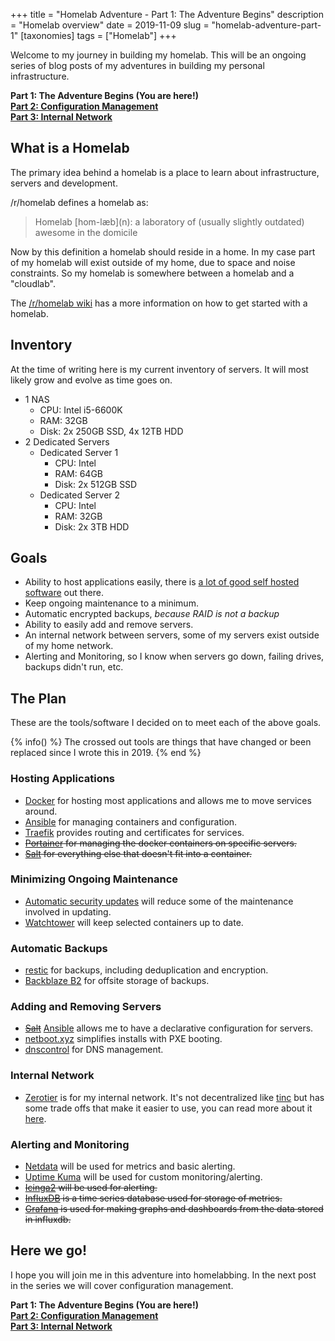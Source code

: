 +++
title = "Homelab Adventure - Part 1: The Adventure Begins"
description = "Homelab overview"
date = 2019-11-09
slug = "homelab-adventure-part-1"
[taxonomies]
tags = ["Homelab"]
+++

Welcome to my journey in building my homelab. This will be an ongoing series of blog posts of my adventures in building my personal infrastructure.

<!-- more -->

**Part 1: The Adventure Begins (You are here!)**  
[**Part 2: Configuration Management**](@/posts/homelab-adventure-part-2.md)  
[**Part 3: Internal Network**](@/posts/homelab-adventure-part-3.md)  

## What is a Homelab

The primary idea behind a homelab is a place to learn about infrastructure, servers and development.

/r/homelab defines a homelab as:

> Homelab \[hom-læb\](n): a laboratory of (usually slightly outdated) awesome in the domicile

Now by this definition a homelab should reside in a home. In my case part of my homelab will exist outside of my home, due to space and noise constraints. So my homelab is somewhere between a homelab and a "cloudlab".

The [/r/homelab wiki](https://www.reddit.com/r/homelab/wiki/introduction) has a more information on how to get started with a homelab.

## Inventory

At the time of writing here is my current inventory of servers. It will most likely grow and evolve as time goes on.

- 1 NAS
  - CPU: Intel i5-6600K
  - RAM: 32GB
  - Disk: 2x 250GB SSD, 4x 12TB HDD
- 2 Dedicated Servers
  - Dedicated Server 1
    - CPU: Intel
    - RAM: 64GB
    - Disk: 2x 512GB SSD
  - Dedicated Server 2
    - CPU: Intel
    - RAM: 32GB
    - Disk: 2x 3TB HDD

## Goals

- Ability to host applications easily, there is [a lot of good self hosted software](https://github.com/awesome-selfhosted/awesome-selfhosted) out there.
- Keep ongoing maintenance to a minimum.
- Automatic encrypted backups, _because RAID is not a backup_
- Ability to easily add and remove servers.
- An internal network between servers, some of my servers exist outside of my home network.
- Alerting and Monitoring, so I know when servers go down, failing drives, backups didn't run, etc.

## The Plan

These are the tools/software I decided on to meet each of the above goals.

{% info() %}
The crossed out tools are things that have changed or been replaced since I wrote this in 2019.
{% end %}

### Hosting Applications

- [Docker](https://www.docker.com/) for hosting most applications and allows me to move services around.
- [Ansible](https://www.ansible.com/) for managing containers and configuration.
- [Traefik](https://traefik.io/) provides routing and certificates for services.
- ~~[Portainer](https://www.portainer.io/) for managing the docker containers on specific servers.~~
- ~~[Salt](https://github.com/saltstack/salt) for everything else that doesn't fit into a container.~~

### Minimizing Ongoing Maintenance

- [Automatic security updates](https://help.ubuntu.com/community/AutomaticSecurityUpdates) will reduce some of the maintenance involved in updating.
- [Watchtower](https://github.com/containrrr/watchtower) will keep selected containers up to date.

### Automatic Backups

- [restic](https://restic.net/) for backups, including deduplication and encryption.
- [Backblaze B2](https://www.backblaze.com/b2/cloud-storage.html) for offsite storage of backups.

### Adding and Removing Servers

- ~~[Salt](https://github.com/saltstack/salt)~~ [Ansible](https://www.ansible.com/) allows me to have a declarative configuration for servers.
- [netboot.xyz](https://netboot.xyz/) simplifies installs with PXE booting.
- [dnscontrol](https://github.com/StackExchange/dnscontrol) for DNS management.

### Internal Network

- [Zerotier](https://www.zerotier.com/) is for my internal network. It's not decentralized like [tinc](https://www.tinc-vpn.org/) but has some trade offs that make it easier to use, you can read more about it [here](http://adamierymenko.com/decentralization.html).

### Alerting and Monitoring

- [Netdata](https://github.com/netdata/netdata) will be used for metrics and basic alerting.
- [Uptime Kuma](https://github.com/louislam/uptime-kuma) will be used for custom monitoring/alerting.
- ~~[Icinga2](https://icinga.com/docs/icinga2/latest/) will be used for alerting.~~
- ~~[InfluxDB](https://www.influxdata.com/time-series-platform/influxdb/) is a time series database used for storage of metrics.~~
- ~~[Grafana](https://grafana.com/) is used for making graphs and dashboards from the data stored in influxdb.~~

## Here we go!

I hope you will join me in this adventure into homelabbing. In the next post in the series we will cover configuration management.

**Part 1: The Adventure Begins (You are here!)**  
[**Part 2: Configuration Management**](@/posts/homelab-adventure-part-2.md)  
[**Part 3: Internal Network**](@/posts/homelab-adventure-part-3.md)  
